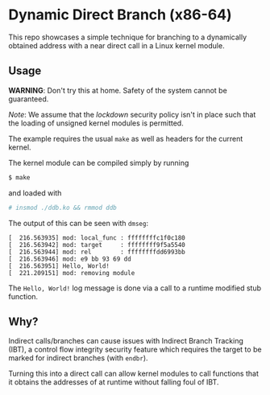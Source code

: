 # Dynamic Direct Branch (x86-64)

This repo showcases a simple technique for branching to a dynamically obtained address with a near direct call in a Linux kernel module.

## Usage

**WARNING**: Don't try this at home. Safety of the system cannot be guaranteed.

_Note_: We assume that the _lockdown_ security policy isn't in place such that the loading of unsigned kernel modules is permitted.

The example requires the usual `make` as well as headers for the current kernel.

The kernel module can be compiled simply by running
```sh
$ make
```

and loaded with
```sh
# insmod ./ddb.ko && rmmod ddb
```

The output of this can be seen with `dmseg`:
```console
[  216.563935] mod: local_func : ffffffffc1f0c180
[  216.563942] mod: target     : ffffffff9f5a5540
[  216.563944] mod: rel        : ffffffffdd6993bb
[  216.563946] mod: e9 bb 93 69 dd
[  216.563951] Hello, World!
[  221.209151] mod: removing module
```

The `Hello, World!` log message is done via a call to a runtime modified stub function.

## Why?

Indirect calls/branches can cause issues with Indirect Branch Tracking (IBT), a control flow integrity security feature which requires the target to be marked for indirect branches (with `endbr`).

Turning this into a direct call can allow kernel modules to call functions that it obtains the addresses of at runtime without falling foul of IBT.
